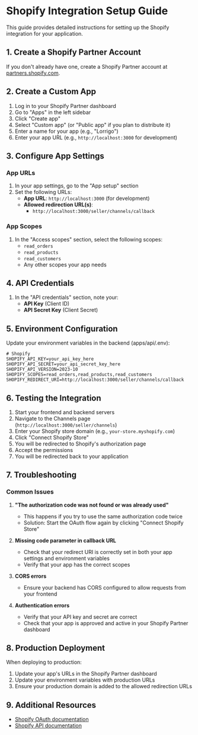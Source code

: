 # Shopify Integration Setup Guide

This guide provides detailed instructions for setting up the Shopify integration for your application.

## 1. Create a Shopify Partner Account

If you don't already have one, create a Shopify Partner account at [partners.shopify.com](https://partners.shopify.com).

## 2. Create a Custom App

1. Log in to your Shopify Partner dashboard
2. Go to "Apps" in the left sidebar
3. Click "Create app"
4. Select "Custom app" (or "Public app" if you plan to distribute it)
5. Enter a name for your app (e.g., "Lorrigo")
6. Enter your app URL (e.g., `http://localhost:3000` for development)

## 3. Configure App Settings

### App URLs

1. In your app settings, go to the "App setup" section
2. Set the following URLs:
   - **App URL**: `http://localhost:3000` (for development)
   - **Allowed redirection URL(s)**:
     - `http://localhost:3000/seller/channels/callback`

### App Scopes

1. In the "Access scopes" section, select the following scopes:
   - `read_orders`
   - `read_products`
   - `read_customers`
   - Any other scopes your app needs

## 4. API Credentials

1. In the "API credentials" section, note your:
   - **API Key** (Client ID)
   - **API Secret Key** (Client Secret)

## 5. Environment Configuration

Update your environment variables in the backend (apps/api/.env):

```
# Shopify
SHOPIFY_API_KEY=your_api_key_here
SHOPIFY_API_SECRET=your_api_secret_key_here
SHOPIFY_API_VERSION=2023-10
SHOPIFY_SCOPES=read_orders,read_products,read_customers
SHOPIFY_REDIRECT_URI=http://localhost:3000/seller/channels/callback
```

## 6. Testing the Integration

1. Start your frontend and backend servers
2. Navigate to the Channels page (`http://localhost:3000/seller/channels`)
3. Enter your Shopify store domain (e.g., `your-store.myshopify.com`)
4. Click "Connect Shopify Store"
5. You will be redirected to Shopify's authorization page
6. Accept the permissions
7. You will be redirected back to your application

## 7. Troubleshooting

### Common Issues

1. **"The authorization code was not found or was already used"**
   - This happens if you try to use the same authorization code twice
   - Solution: Start the OAuth flow again by clicking "Connect Shopify Store"

2. **Missing code parameter in callback URL**
   - Check that your redirect URI is correctly set in both your app settings and environment variables
   - Verify that your app has the correct scopes

3. **CORS errors**
   - Ensure your backend has CORS configured to allow requests from your frontend

4. **Authentication errors**
   - Verify that your API key and secret are correct
   - Check that your app is approved and active in your Shopify Partner dashboard

## 8. Production Deployment

When deploying to production:

1. Update your app's URLs in the Shopify Partner dashboard
2. Update your environment variables with production URLs
3. Ensure your production domain is added to the allowed redirection URLs

## 9. Additional Resources

- [Shopify OAuth documentation](https://shopify.dev/docs/apps/auth/oauth)
- [Shopify API documentation](https://shopify.dev/docs/api) 